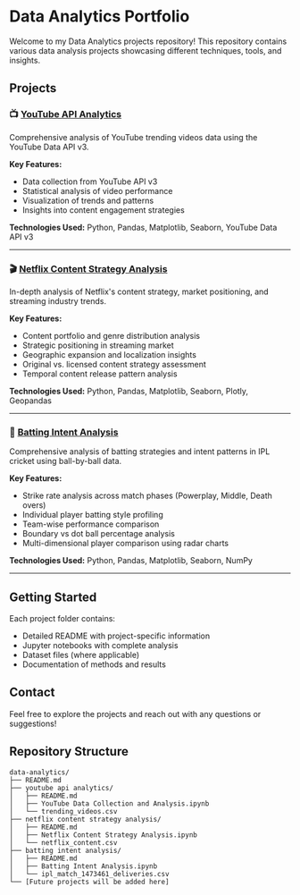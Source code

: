 # Data Analytics Portfolio

Welcome to my Data Analytics projects repository! This repository contains various data analysis projects showcasing different techniques, tools, and insights.

## Projects

### 📺 [YouTube API Analytics](./youtube%20api%20analytics/)
Comprehensive analysis of YouTube trending videos data using the YouTube Data API v3.

**Key Features:**
- Data collection from YouTube API v3
- Statistical analysis of video performance
- Visualization of trends and patterns
- Insights into content engagement strategies

**Technologies Used:** Python, Pandas, Matplotlib, Seaborn, YouTube Data API v3

---

### 🎬 [Netflix Content Strategy Analysis](./netflix%20content%20strategy%20analysis/)
In-depth analysis of Netflix's content strategy, market positioning, and streaming industry trends.

**Key Features:**
- Content portfolio and genre distribution analysis
- Strategic positioning in streaming market
- Geographic expansion and localization insights
- Original vs. licensed content strategy assessment
- Temporal content release pattern analysis

**Technologies Used:** Python, Pandas, Matplotlib, Seaborn, Plotly, Geopandas

---

### 🏏 [Batting Intent Analysis](./batting%20intent%20analysis/)
Comprehensive analysis of batting strategies and intent patterns in IPL cricket using ball-by-ball data.

**Key Features:**
- Strike rate analysis across match phases (Powerplay, Middle, Death overs)
- Individual player batting style profiling
- Team-wise performance comparison
- Boundary vs dot ball percentage analysis
- Multi-dimensional player comparison using radar charts

**Technologies Used:** Python, Pandas, Matplotlib, Seaborn, NumPy

---

## Getting Started

Each project folder contains:
- Detailed README with project-specific information
- Jupyter notebooks with complete analysis
- Dataset files (where applicable)
- Documentation of methods and results

## Contact

Feel free to explore the projects and reach out with any questions or suggestions!

## Repository Structure
```
data-analytics/
├── README.md
├── youtube api analytics/
│   ├── README.md
│   ├── YouTube Data Collection and Analysis.ipynb
│   └── trending_videos.csv
├── netflix content strategy analysis/
│   ├── README.md
│   ├── Netflix Content Strategy Analysis.ipynb
│   └── netflix_content.csv
├── batting intent analysis/
│   ├── README.md
│   ├── Batting Intent Analysis.ipynb
│   └── ipl_match_1473461_deliveries.csv
└── [Future projects will be added here]
```
